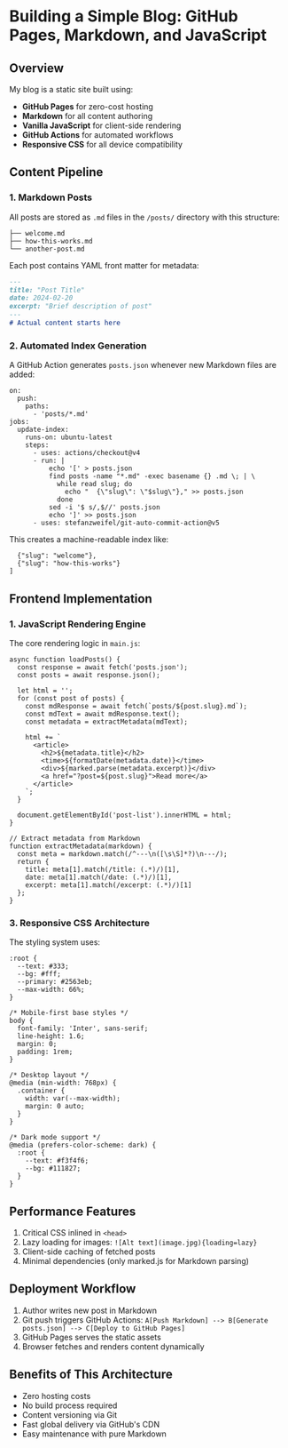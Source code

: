 <!--
	excerpt: This blog's simple setup: Free GitHub Pages hosting, easy Markdown content. Automation via Actions, dynamic JavaScript loading, responsive design for speed and effortless upkeep.
-->

# Building a Simple Blog: GitHub Pages, Markdown, and JavaScript

## Overview

My blog is a static site built using:

- **GitHub Pages** for zero-cost hosting
- **Markdown** for all content authoring
- **Vanilla JavaScript** for client-side rendering
- **GitHub Actions** for automated workflows
- **Responsive CSS** for all device compatibility

## Content Pipeline

### 1. Markdown Posts

All posts are stored as `.md` files in the `/posts/` directory with this structure:

```/posts/
├── welcome.md
├── how-this-works.md
└── another-post.md
```


Each post contains YAML front matter for metadata:

```markdown
---
title: "Post Title"
date: 2024-02-20
excerpt: "Brief description of post"
---
# Actual content starts here
```

### 2. Automated Index Generation

A GitHub Action generates `posts.json` whenever new Markdown files are added:

```name: Update Post Index
on:
  push:
    paths:
      - 'posts/*.md'
jobs:
  update-index:
    runs-on: ubuntu-latest
    steps:
      - uses: actions/checkout@v4
      - run: |
          echo '[' > posts.json
          find posts -name "*.md" -exec basename {} .md \; | \
            while read slug; do
              echo "  {\"slug\": \"$slug\"}," >> posts.json
            done
          sed -i '$ s/,$//' posts.json
          echo ']' >> posts.json
      - uses: stefanzweifel/git-auto-commit-action@v5
```

This creates a machine-readable index like:

```[
  {"slug": "welcome"},
  {"slug": "how-this-works"}
]
```

## Frontend Implementation

### 1. JavaScript Rendering Engine

The core rendering logic in `main.js`:

```// Load and render posts list
async function loadPosts() {
  const response = await fetch('posts.json');
  const posts = await response.json();
  
  let html = '';
  for (const post of posts) {
    const mdResponse = await fetch(`posts/${post.slug}.md`);
    const mdText = await mdResponse.text();
    const metadata = extractMetadata(mdText);
    
    html += `
      <article>
        <h2>${metadata.title}</h2>
        <time>${formatDate(metadata.date)}</time>
        <div>${marked.parse(metadata.excerpt)}</div>
        <a href="?post=${post.slug}">Read more</a>
      </article>
    `;
  }
  
  document.getElementById('post-list').innerHTML = html;
}

// Extract metadata from Markdown
function extractMetadata(markdown) {
  const meta = markdown.match(/^---\n([\s\S]*?)\n---/);
  return {
    title: meta[1].match(/title: (.*)/)[1],
    date: meta[1].match(/date: (.*)/)[1],
    excerpt: meta[1].match(/excerpt: (.*)/)[1]
  };
}
```

### 3. Responsive CSS Architecture

The styling system uses:

```/* Variables for theming */
:root {
  --text: #333;
  --bg: #fff;
  --primary: #2563eb;
  --max-width: 66%;
}

/* Mobile-first base styles */
body {
  font-family: 'Inter', sans-serif;
  line-height: 1.6;
  margin: 0;
  padding: 1rem;
}

/* Desktop layout */
@media (min-width: 768px) {
  .container {
    width: var(--max-width);
    margin: 0 auto;
  }
}

/* Dark mode support */
@media (prefers-color-scheme: dark) {
  :root {
    --text: #f3f4f6;
    --bg: #111827;
  }
}
```

## Performance Features

  1. Critical CSS inlined in `<head>`
  2. Lazy loading for images: `![Alt text](image.jpg){loading=lazy}`
  3. Client-side caching of fetched posts
  4. Minimal dependencies (only marked.js for Markdown parsing)
  
## Deployment Workflow

  1. Author writes new post in Markdown
  2. Git push triggers GitHub Actions: `A[Push Markdown] --> B[Generate posts.json] --> C[Deploy to GitHub Pages]`
  3. GitHub Pages serves the static assets
  4. Browser fetches and renders content dynamically

## Benefits of This Architecture

  - Zero hosting costs
  - No build process required
  - Content versioning via Git
  - Fast global delivery via GitHub's CDN
  - Easy maintenance with pure Markdown

